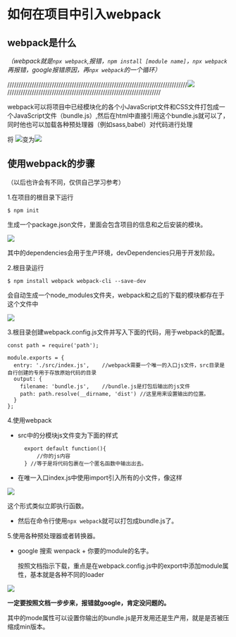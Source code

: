 # 如何在项目中引入webpack #

## webpack是什么 ##
*（webpack就是`npx webpack`,报错，`npm install [module name]`，`npx webpack`再报错，google报错原因，再`npx webpack`的一个循环）*

/////////////////////////////////////////////////////////////////////////////////![](https://i.imgur.com/V7Ep0cf.gif)/////////////////////////////////////////////////////////////////////


webpack可以将项目中已经模块化的各个小JavaScript文件和CSS文件打包成一个JavaScript文件（bundle.js）,然后在html中直接引用这个bundle.js就可以了，同时他也可以加载各种预处理器（例如sass,babel）对代码进行处理

将
![](https://i.imgur.com/QABP04N.jpg)变为![](https://i.imgur.com/9zoAejV.jpg)

## 使用webpack的步骤 ##

（以后也许会有不同，仅供自己学习参考）

1.在项目的根目录下运行

	$ npm init

生成一个package.json文件，里面会包含项目的信息和之后安装的模块。

![](https://i.imgur.com/jtOnxc7.jpg)

其中的dependencies会用于生产环境，devDependencies只用于开发阶段。

2.根目录运行

	$ npm install webpack webpack-cli --save-dev
会自动生成一个node_modules文件夹，webpack和之后的下载的模块都存在于这个文件中

![](https://i.imgur.com/Kf1Ffj0.jpg)

3.根目录创建webpack.config.js文件并写入下面的代码，用于webpack的配置。

	const path = require('path');

	module.exports = {
	  entry: './src/index.js',    //webpack需要一个唯一的入口js文件，src目录是自行创建的专用于存放原始代码的目录
	  output: {
	    filename: 'bundle.js',    //bundle.js是打包后输出的js文件
	    path: path.resolve(__dirname, 'dist') //这里用来设置输出的位置。
	  }
	};
4.使用webpack



- src中的分模块js文件变为下面的样式



		export default function(){
			//你的js内容
		} //等于是将代码包裹在一个匿名函数中输出出去。

- 在唯一入口index.js中使用import引入所有的小文件，像这样

![](https://i.imgur.com/pblS3w2.jpg)


这个形式类似立即执行函数。

- 然后在命令行使用`npx webpack`就可以打包成bundle.js了。

5.使用各种预处理器或者转换器。

- google 搜索 wenpack + 你要的module的名字。

	按照文档指示下载，重点是在webpack.config.js中的export中添加module属性，基本就是各种不同的loader

![](https://i.imgur.com/TgTWjxz.jpg)

**一定要按照文档一步步来，报错就google，肯定没问题的。**

其中的mode属性可以设置你输出的bundle.js是开发用还是生产用，就是是否被压缩成min版本。
